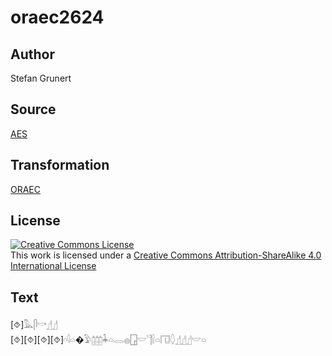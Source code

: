 # oraec2624

## Author

Stefan Grunert

## Source

[AES](https://github.com/simondschweitzer/aes)

## Transformation

[ORAEC](https://oraec.github.io/)

## License

<a rel="license" href="http://creativecommons.org/licenses/by-sa/4.0/"><img alt="Creative Commons License" style="border-width:0" src="https://i.creativecommons.org/l/by-sa/4.0/88x31.png" /></a><br />This work is licensed under a <a rel="license" href="http://creativecommons.org/licenses/by-sa/4.0/">Creative Commons Attribution-ShareAlike 4.0 International License</a>

## Text

[⯑]𓅓𓋴𓎡𓊨𓊨<br>
[⯑][⯑][⯑][⯑]𓎆𓇋𓏏�𓅱𓉺𓉺𓉺𓇓𓏏𓂋𓐍𓉗𓎟𓊹𓍛𓏏𓉔𓆭𓊨𓊨𓊨𓎟𓏏<br>
